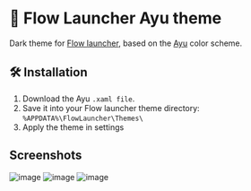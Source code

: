 # 🎨 Flow Launcher Ayu theme
Dark theme for [Flow launcher](https://github.com/Flow-Launcher/Flow.Launcher/), based on the [Ayu](https://github.com/dempfi/ayu) color scheme.

## 🛠️ Installation
1. Download the Ayu `.xaml file`.
2. Save it into your Flow launcher theme directory: `%APPDATA%\FlowLauncher\Themes\ `
3. Apply the theme in settings

## Screenshots
![image](https://user-images.githubusercontent.com/66655064/221451689-ca9b75f6-1d49-4498-bde0-d26d68dbcbb0.png)
![image](https://user-images.githubusercontent.com/66655064/221451700-5da5249a-cfd4-4f38-8dfa-6e739f131000.png)
![image](https://user-images.githubusercontent.com/66655064/221451722-a7c4323b-ae14-4511-9b28-018594b442b9.png)
